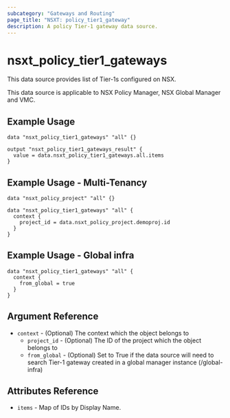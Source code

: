 ```yaml
---
subcategory: "Gateways and Routing"
page_title: "NSXT: policy_tier1_gateway"
description: A policy Tier-1 gateway data source.
---
```


# nsxt_policy_tier1_gateways

This data source provides list of Tier-1s configured on NSX.

This data source is applicable to NSX Policy Manager, NSX Global Manager and VMC.

## Example Usage

```hcl
data "nsxt_policy_tier1_gateways" "all" {}

output "nsxt_policy_tier1_gateways_result" {
  value = data.nsxt_policy_tier1_gateways.all.items
}

```

## Example Usage - Multi-Tenancy

```hcl
data "nsxt_policy_project" "all" {}

data "nsxt_policy_tier1_gateways" "all" {
  context {
    project_id = data.nsxt_policy_project.demoproj.id
  }
}
```

## Example Usage - Global infra

```hcl
data "nsxt_policy_tier1_gateways" "all" {
  context {
    from_global = true
  }
}
```

## Argument Reference

* `context` - (Optional) The context which the object belongs to
    * `project_id` - (Optional) The ID of the project which the object belongs to
    * `from_global` - (Optional) Set to True if the data source will need to search Tier-1 gateway created in a global manager instance (/global-infra)

## Attributes Reference

* `items` - Map of IDs by Display Name.
